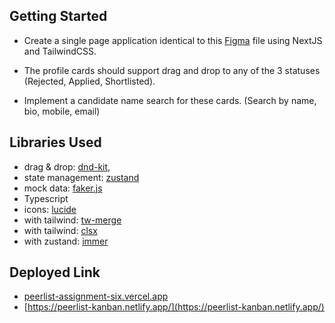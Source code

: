 ## Getting Started

- Create a single page application identical to this [Figma](https://u35816426.ct.sendgrid.net/ls/click?upn=LOQ-2BGUqexWKUGebShGhQoMGniBanUGe54aFwVcvdaHumtOd-2BH9t3a0mdjA2u9n2cEbLVRpcsuHmXnHqwfDbig1Xb3U17yUtXytSrCPPhnrRMxax4c-2FDxHFXNEQlGMQlQCbiH0Ds-2FTuDXFScziCDqxtMWG-2FMsSNXWtmShiLOb3cnnIsIeYOXuES4Ngkn9hx2KaxYA_ba-2FNESj6T3x1wX3l3dpcxqZ1rg2pg5efGF426NQh5NObgJ-2F6hj-2FHmxjsM3sGMiUv0pRKIYQKnl9iVeHP7BYwmL4ITndYgXvfuywAeFKIkHmVlNNYy5w5oZd-2BjuUQcf20oIlieSPKYiwGQ3fx3AxNQfIL4FqfYauO1BPHA9-2BMrRcHOkUxqe0oklhq9SzZAqk1dw5-2Bv6ombJQGmBOStolTonIMTfR9QeNh3TUAk-2BIp-2FJdFPpg-2F9F2yrAz34TvsHtXS-2FpzbY8byvjZM9sdNod-2BBRyO-2F1-2By5bs-2FOPBv5J-2B9Xk0TITPIHQrHrmGsiP9JVCD9yYTNMnc4Bg144aOJHgJmcCkkN6YTqeP9l-2Fyp6rJ3jEKFaMgzrQQ-2FLCXO75kQ1ZyDLxJc8WZPg-2BLiBfnmh0uXhZDFNdk0ukGKXR1aW0EA7dbxGsYOk3xi658x-2BjYqVRt2iNxa0pBTAfyfoBMrFiuJLpB-2BYmkPz3AGwgHnc-2F0KdfIqR6oJQwYRQs8dvYWKwVACu55Uc1SLHnvDJ31Luvx8HbIvvzycsXOEWNGaWRmksVJg-3D) file using NextJS and TailwindCSS.

- The profile cards should support drag and drop to any of the 3 statuses (Rejected, Applied, Shortlisted).

- Implement a candidate name search for these cards. (Search by name, bio, mobile, email)

## Libraries Used

- drag & drop: [dnd-kit](https://dndkit.com),
- state management: [zustand](https://docs.pmnd.rs/zustand/getting-started/introduction)
- mock data: [faker.js](https://fakerjs.dev/)
- Typescript
- icons: [lucide](https://lucide.dev/)
- with tailwind: [tw-merge](https://www.npmjs.com/package/tailwind-merge)
- with tailwind: [clsx](https://www.npmjs.com/package/clsx)
- with zustand: [immer](https://immerjs.github.io/immer/)

## Deployed Link

- [peerlist-assignment-six.vercel.app](https://peerlist-assignment-six.vercel.app/)
- [https://peerlist-kanban.netlify.app/](https://peerlist-kanban.netlify.app/)
